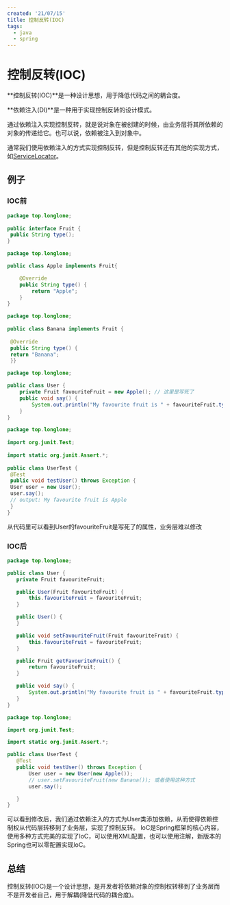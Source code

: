 ```yaml
---
created: '21/07/15'
title: 控制反转(IOC)
tags:
  - java
  - spring
---
```

# 控制反转(IOC)
**控制反转(IOC)**是一种设计思想，用于降低代码之间的耦合度。

**依赖注入(DI)**是一种用于实现控制反转的设计模式。

通过依赖注入实现控制反转，就是说对象在被创建的时候，由业务层将其所依赖的对象的传递给它。也可以说，依赖被注入到对象中。

通常我们使用依赖注入的方式实现控制反转，但是控制反转还有其他的实现方式，如[ServiceLocator](https://martinfowler.com/articles/injection.html)。

## 例子
### IOC前
```java
package top.longlone;  
  
public interface Fruit {  
 public String type();  
}
```
```java
package top.longlone;

public class Apple implements Fruit{

    @Override
    public String type() {
        return "Apple";
    }
}
````
```java
package top.longlone;  
  
public class Banana implements Fruit {  
  
 @Override  
 public String type() {  
 return "Banana";  
 }}
```
```java
package top.longlone;

public class User {
    private Fruit favouriteFruit = new Apple(); // 这里是写死了
    public void say() {
        System.out.println("My favourite fruit is " + favouriteFruit.type());
    }
}
```
```java
package top.longlone;  
  
import org.junit.Test;  
  
import static org.junit.Assert.*;  
  
public class UserTest {  
 @Test  
 public void testUser() throws Exception {  
 User user = new User();  
 user.say();  
 // output: My favourite fruit is Apple
 }  
}
```
从代码里可以看到User的favouriteFruit是写死了的属性，业务层难以修改

### IOC后
 ```java
package top.longlone;

public class User {
    private Fruit favouriteFruit;

    public User(Fruit favouriteFruit) {
        this.favouriteFruit = favouriteFruit;
    }

    public User() {
    }

    public void setFavouriteFruit(Fruit favouriteFruit) {
        this.favouriteFruit = favouriteFruit;
    }

    public Fruit getFavouriteFruit() {
        return favouriteFruit;
    }

    public void say() {
        System.out.println("My favourite fruit is " + favouriteFruit.type());
    }
}

 ```
 ```java
package top.longlone;

import org.junit.Test;

import static org.junit.Assert.*;

public class UserTest {
    @Test
    public void testUser() throws Exception {
        User user = new User(new Apple());
        // user.setFavouriteFruit(new Banana()); 或者使用这种方式
        user.say();

    }
}
```
可以看到修改后，我们通过依赖注入的方式为User类添加依赖，从而使得依赖控制权从代码层转移到了业务层，实现了控制反转。
loC是Spring框架的核心内容，使用多种方式完美的实现了loC，可以使用XML配置，也可以使用注解，新版本的Spring也可以零配置实现loC。

## 总结
控制反转(IOC)是一个设计思想，是开发者将依赖对象的控制权转移到了业务层而不是开发者自己，用于解耦(降低代码的耦合度)。
